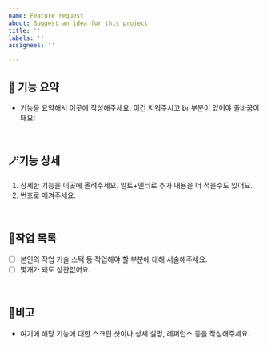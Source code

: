 ```yaml
---
name: Feature request
about: Suggest an idea for this project
title: ''
labels: ''
assignees: ''

---
```


**🔔 기능 요약**
--
- 기능을 요약해서 이곳에 작성해주세요. 이건 지워주시고 br 부분이 있어야 줄바꿈이 돼요!
<br>

**🪄기능 상세**
--
1. 상세한 기능을 이곳에 올려주세요. 
알트+엔터로 추가 내용을 더 적을수도 있어요.
2. 번호로 매겨주세요.
<br>

📌**작업 목록**
--
- [ ] 본인의 작업 기술 스택 등 작업해야 할 부분에 대해 서술해주세요.
- [ ] 몇개가 돼도 상관없어요.

<br>

📢비고
--
- 여기에 해당 기능에 대한 스크린 샷이나 상세 설명, 레퍼런스 등을 작성해주세요.
<br>
